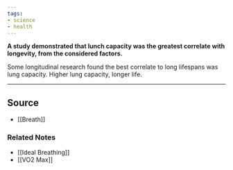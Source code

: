 ```yaml
---
tags:
- science
- health
---
```

**A study demonstrated that lunch capacity was the greatest correlate with longevity, from the considered factors.**

Some longitudinal research found the best correlate to long lifespans was lung capacity. Higher lung capacity, longer life.

---

## Source
- [[Breath]]

### Related Notes
- [[Ideal Breathing]] 
- [[VO2 Max]]